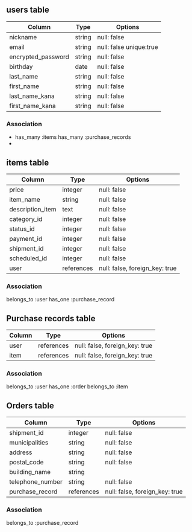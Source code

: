 ## users table

| Column             | Type   | Options     |
| ------------------ | ------ | ----------- |
| nickname           | string | null: false |
| email              | string | null: false unique:true |
| encrypted_password | string | null: false |
| birthday           | date   | null: false |
| last_name           | string | null: false |
| first_name          | string | null: false |
| last_name_kana     | string | null: false |
| first_name_kana    | string | null: false |

### Association

- has_many :items 
  has_many :purchase_records 
- 

## items table

| Column             | Type           | Options                        |
| ------------------ | -------------- | ------------------------------ |
| price              | integer        | null: false                    |
| item_name          | string         | null: false                    |
| description_item   | text           | null: false                    |
| category_id        | integer        | null: false                    |
| status_id          | integer        | null: false                    |
| payment_id         | integer        | null: false                    |
| shipment_id        | integer        | null: false                    |
| scheduled_id       | integer        | null: false                    |
| user               | references     | null: false, foreign_key: true |

### Association
 belongs_to :user
 has_one :purchase_record


## Purchase records table

| Column              | Type       | Options                        |
| ------------------- | ---------- | ------------------------------ |
| user                | references | null: false, foreign_key: true |
| item                | references | null: false, foreign_key: true |

### Association
 belongs_to :user
 has_one :order
 belongs_to :item

## Orders table

| Column              | Type    | Options                            |
| ------------------- | ------- | ---------------------------------- |
| shipment_id         | integer | null: false                        |
| municipalities      | string  | null: false                        |
| address             | string  | null: false                        |
| postal_code         | string  | null: false                        |
| building_name       | string  |                                    |
| telephone_number    | string  | null: false                        |
| purchase_record     | references | null: false, foreign_key: true  |

### Association
 belongs_to :purchase_record